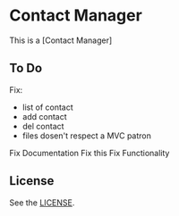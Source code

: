 # Contact Manager

This is a [Contact Manager]

## To Do

Fix:
* list of contact
* add contact
* del contact
* files dosen't respect a MVC patron

Fix Documentation
Fix this
Fix Functionality


## License

See the [LICENSE](https://github.com/svenfuchs/micro_migrations/blob/master/LICENSE).

